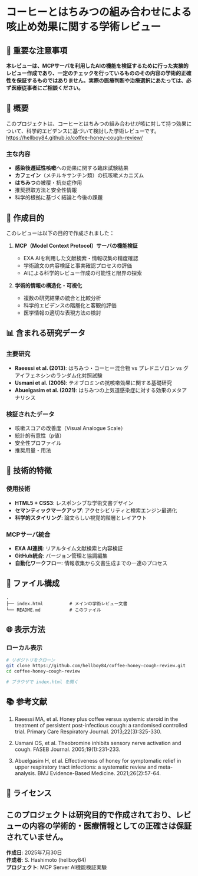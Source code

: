 # コーヒーとはちみつの組み合わせによる咳止め効果に関する学術レビュー

## 🚨 重要な注意事項

**本レビューは、MCPサーバを利用したAIの機能を検証するために行った実験的レビュー作成であり、一定のチェックを行っているもののその内容の学術的正確性を保証するものではありません。実際の医療判断や治療選択にあたっては、必ず医療従事者にご相談ください。**

## 📖 概要

このプロジェクトは、コーヒーとはちみつの組み合わせが咳に対して持つ効果について、科学的エビデンスに基づいて検討した学術レビューです。  
https://hellboy84.github.io/coffee-honey-cough-review/

### 主な内容

- **感染後遷延性咳嗽**への効果に関する臨床試験結果
- **カフェイン**（メチルキサンチン類）の抗咳嗽メカニズム
- **はちみつ**の被覆・抗炎症作用
- 推奨摂取方法と安全性情報
- 科学的根拠に基づく結論と今後の課題

## 🎯 作成目的

このレビューは以下の目的で作成されました：

1. **MCP（Model Context Protocol）サーバの機能検証**
   - EXA AIを利用した文献検索・情報収集の精度確認
   - 学術論文の内容検証と事実確認プロセスの評価
   - AIによる科学的レビュー作成の可能性と限界の探索

2. **学術的情報の構造化・可視化**
   - 複数の研究結果の統合と比較分析
   - 科学的エビデンスの階層化と客観的評価
   - 医学情報の適切な表現方法の検討

## 📊 含まれる研究データ

### 主要研究
- **Raeessi et al. (2013)**: はちみつ・コーヒー混合物 vs プレドニゾロン vs グアイフェネシンのランダム化対照試験
- **Usmani et al. (2005)**: テオブロミンの抗咳嗽効果に関する基礎研究
- **Abuelgasim et al. (2021)**: はちみつの上気道感染症に対する効果のメタアナリシス

### 検証されたデータ
- 咳嗽スコアの改善度（Visual Analogue Scale）
- 統計的有意性（p値）
- 安全性プロファイル
- 推奨用量・用法

## 🔬 技術的特徴

### 使用技術
- **HTML5 + CSS3**: レスポンシブな学術文書デザイン
- **セマンティックマークアップ**: アクセシビリティと検索エンジン最適化
- **科学的スタイリング**: 論文らしい視覚的階層とレイアウト

### MCPサーバ統合
- **EXA AI連携**: リアルタイム文献検索と内容検証
- **GitHub統合**: バージョン管理と協調編集
- **自動化ワークフロー**: 情報収集から文書生成までの一連のプロセス

## 📁 ファイル構成

```
.
├── index.html          # メインの学術レビュー文書
└── README.md           # このファイル
```

## 🌐 表示方法

### ローカル表示
```bash
# リポジトリをクローン
git clone https://github.com/hellboy84/coffee-honey-cough-review.git
cd coffee-honey-cough-review

# ブラウザで index.html を開く
```

## 📚 参考文献

1. Raeessi MA, et al. Honey plus coffee versus systemic steroid in the treatment of persistent post-infectious cough: a randomised controlled trial. Primary Care Respiratory Journal. 2013;22(3):325-330.

2. Usmani OS, et al. Theobromine inhibits sensory nerve activation and cough. FASEB Journal. 2005;19(1):231-233.

3. Abuelgasim H, et al. Effectiveness of honey for symptomatic relief in upper respiratory tract infections: a systematic review and meta-analysis. BMJ Evidence-Based Medicine. 2021;26(2):57-64.

## 📝 ライセンス

このプロジェクトは研究目的で作成されており、レビューの内容の学術的・医療情報としての正確さは保証されていません。
---

**作成日**: 2025年7月30日  
**作成者**: S. Hashimoto (hellboy84)  
**プロジェクト**: MCP Server AI機能検証実験
